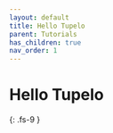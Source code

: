 ```yaml
---
layout: default
title: Hello Tupelo
parent: Tutorials
has_children: true
nav_order: 1
---
```


# Hello Tupelo
{: .fs-9 }
